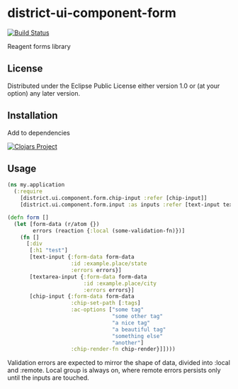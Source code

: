 # district-ui-component-form

[![Build Status](https://travis-ci.org/district0x/district-ui-component-form.svg?branch=master)](https://travis-ci.org/district0x/district-ui-component-form)

Reagent forms library

## License

Distributed under the Eclipse Public License either version 1.0 or (at
your option) any later version.
## Installation

Add to dependencies <br>

[![Clojars Project](https://img.shields.io/clojars/v/district0x/district-ui-component-form.svg)](https://clojars.org/district0x/district-ui-component-form)

## Usage

```clojure
(ns my.application
  (:require
    [district.ui.component.form.chip-input :refer [chip-input]]
    [district.ui.component.form.input :as inputs :refer [text-input textarea-input]]))

(defn form []
  (let [form-data (r/atom {})
        errors (reaction {:local (some-validation-fn)})]
    (fn []
      [:div
       [:h1 "test"]
       [text-input {:form-data form-data
                    :id :example.place/state
                    :errors errors}]
       [textarea-input {:form-data form-data
                        :id :example.place/city
                        :errors errors}]
       [chip-input {:form-data form-data
                    :chip-set-path [:tags]
                    :ac-options ["some tag"
                                 "some other tag"
                                 "a nice tag"
                                 "a beautiful tag"
                                 "something else"
                                 "another"]
                    :chip-render-fn chip-render}]])))
```
Validation errors are expected to mirror the shape of data, divided into :local and :remote.
Local group is always on, where remote errors persists only until the inputs are touched.
